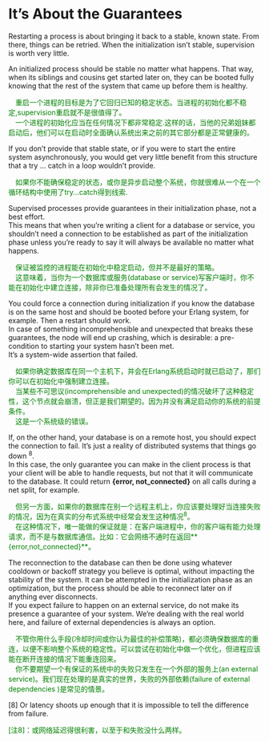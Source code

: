 #  It’s About the Guarantees
Restarting a process is about bringing it back to a stable, known state. From there, things can be retried. When the initialization isn’t stable, supervision is worth very little.<br>

An initialized process should be stable no matter what happens. That way, when its siblings and cousins get started later on, they can be booted fully knowing that the rest of the system that came up before them is healthy.
<p></p>
<font color="green">

&emsp;重启一个进程的目标是为了它回归已知的稳定状态。当进程的初始化都不稳定,supervision重启就不是很值得了。<br>
&emsp;一个进程的初始化应当在任何情况下都非常稳定.这样的话，当他的兄弟姐妹都启动后，他们可以在启动时全面确认系统出来之前的其它部分都是正常健康的。
</font>
<p></p>

If you don’t provide that stable state, or if you were to start the entire system asynchronously, you would get very little benefit from this structure that a try ... catch in a loop wouldn’t provide.
<p></p>
<font color="green">

&emsp;如果你不能确保稳定的状态，或你是异步启动整个系统，你就很难从一个在一个循环结构中使用了try...catch得到线索.
</font>
<p></p>

Supervised processes provide guarantees in their initialization phase, not a best effort.<br>
This means that when you’re writing a client for a database or service, you shouldn’t need a connection to be established as part of the initialization phase unless you’re ready to say it will always be available no matter what happens.
<p></p>
<font color="green">
&emsp;保证被监控的进程能在初始化中稳定启动，但并不是最好的策略。<br>
&emsp;这意味着，当你为一个数据库或服务(database or service)写客户端时，你不能在初始化中建立连接，除非你已准备处理所有会发生的情况了。
</font>
<p></p>
You could force a connection during initialization if you know the database is on the same host and should be booted before your Erlang system, for example. Then a restart should work.<br>
In case of something incomprehensible and unexpected that breaks these guarantees, the node will end up crashing, which is desirable: a pre-condition to starting your system hasn’t been met.<br>
 It’s a system-wide assertion that failed.
<p></p> <font color="green">
&emsp;如果你确定数据库在同一个主机下，并会在Erlang系统启动时就已启动了，那们你可以在初始化中强制建立连接。<br>
&emsp;当某些不可思议(incomprehensible and unexpected)的情况破坏了这种稳定性，这个节点就会崩溃，但正是我们期望的。因为并没有满足启动你的系统的前提条件。<br>
&emsp;这是一个系统级的错误。
</font> <p></p>

If, on the other hand, your database is on a remote host, you should expect the connection to fail. It’s just a reality of distributed systems that things go down <sup>8</sup>.<br>
In this case, the only guarantee you can make in the client process is that your client will be able to handle requests, but not that it will communicate to the database. It could return **{error, not_connected}** on all
calls during a net split, for example.

<p></p> <font color="green">
&emsp;但另一方面，如果你的数据库在别一个远程主机上，你应该要处理好当连接失败的情况，因为在真实的分布式系统中经常会发生这种情况<sup>8</sup>。<br>
&emsp;在这种情况下，唯一能做的保证就是：在客户端进程中，你的客户端有能力处理请求，而不是与数据库通信。比如：它会网络不通时在返回**{error,not_connected}**。
</font> <p></p>

 The reconnection to the database can then be done using whatever cooldown or backoff strategy you believe is optimal, without impacting the stability of the system. It can be attempted in the initialization phase as an optimization, but the process should be able to reconnect later on if anything ever disconnects.<br>
 If you expect failure to happen on an external service, do not make its presence a guarantee of your system. We’re dealing with the real world here, and failure of external dependencies is always an option.
 <p></p> <font color="green">

&emsp;不管你用什么手段(冷却时间或你认为最佳的补偿策略)，都必须确保数据库的重连，以便不影响整个系统的稳定性。可以尝试在初始化中做一个优化，但进程应该能在断开连接的情况下能重连回来。<br>
&emsp;你不要期望一个有保证的系统中的失败只发生在一个外部的服务上(an external service)。我们现在处理的是真实的世界，失败的外部依赖(failure of external dependencies )是常见的情景。
</font> <p></p>
[8] Or latency shoots up enough that it is impossible to tell the difference from failure.
<p></p>
<p></p> <font color="green">
[注8]：或网络延迟得很利害，以至于和失败没什么两样。
</font> <p></p>

